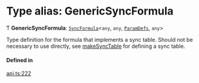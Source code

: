 # Type alias: GenericSyncFormula

Ƭ **GenericSyncFormula**: [`SyncFormula`](SyncFormula.md)<`any`, `any`, [`ParamDefs`](ParamDefs.md), `any`\>

Type definition for the formula that implements a sync table.
Should not be necessary to use directly, see [makeSyncTable](../functions/makeSyncTable.md)
for defining a sync table.

#### Defined in

[api.ts:222](https://github.com/coda/packs-sdk/blob/main/api.ts#L222)
